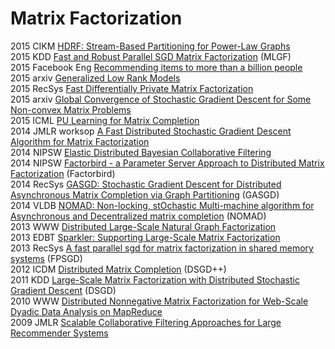 # Matrix Factorization

2015 CIKM [HDRF: Stream-Based Partitioning for Power-Law Graphs](http://www.fabiopetroni.com/Download/petroni2015HDRF.pdf)  
2015 KDD [Fast and Robust Parallel SGD Matrix Factorization](http://dm.postech.ac.kr/MLGF-MF/fp352.pdf) (MLGF)  
2015 Facebook Eng [Recommending items to more than a billion people](https://code.facebook.com/posts/861999383875667/recommending-items-to-more-than-a-billion-people/)  
2015 arxiv [Generalized Low Rank Models](https://web.stanford.edu/~boyd/papers/pdf/glrm.pdf)  
2015 RecSys [Fast Differentially Private Matrix Factorization](http://arxiv.org/pdf/1505.01419v2.pdf)   
2015 arxiv [Global Convergence of Stochastic Gradient Descent for Some Non-convex Matrix Problems](http://arxiv.org/abs/1411.1134)  
2015 ICML [PU Learning for Matrix Completion](http://arxiv.org/pdf/1411.6081v1.pdf)  
2014 JMLR worksop [A Fast Distributed Stochastic Gradient Descent Algorithm for Matrix Factorization](http://www.jmlr.org/proceedings/papers/v36/li14.pdf)  
2014 NIPSW [Elastic Distributed Bayesian Collaborative Filtering](http://stanford.edu/~rezab/nips2014workshop/submits/distbayes.pdf)  
2014 NIPSW [Factorbird - a Parameter Server Approach to Distributed Matrix Factorization](http://stanford.edu/~rezab/papers/factorbird.pdf) (Factorbird)  
2014 RecSys [GASGD: Stochastic Gradient Descent for Distributed Asynchronous Matrix Completion via Graph Partitioning](http://dl.acm.org/citation.cfm?id=2645725) (GASGD)  
2014 VLDB [NOMAD: Non-locking, stOchastic Multi-machine algorithm for Asynchronous and Decentralized matrix completion](http://www.vldb.org/pvldb/vol7/p975-yun.pdf) (NOMAD)  
2013 WWW [Distributed Large-Scale Natural Graph Factorization](http://www.di.ens.fr/~shervashidze/papers/Ahmedetal13.pdf)  
2013 EDBT [Sparkler: Supporting Large-Scale Matrix Factorization](http://people.cs.umass.edu/~boduo/publications/2013EDBT-sparkler.pdf)  
2013 RecSys [A fast parallel sgd for matrix factorization in shared memory systems](https://www.csie.ntu.edu.tw/~cjlin/papers/libmf/libmf.pdf) (FPSGD)  
2012 ICDM [Distributed Matrix Completion](https://people.mpi-inf.mpg.de/~rgemulla/publications/teflioudi12completion.pdf) (DSGD++)  
2011 KDD [Large-Scale Matrix Factorization with Distributed Stochastic Gradient Descent](https://people.mpi-inf.mpg.de/~rgemulla/publications/gemulla11dsgd.pdf) (DSGD)  
2010 WWW [Distributed Nonnegative Matrix Factorization for Web-Scale Dyadic Data Analysis on MapReduce](http://research.microsoft.com/pubs/119077/DNMF.pdf)  
2009 JMLR [Scalable Collaborative Filtering Approaches for Large Recommender Systems](http://www.jmlr.org/papers/volume10/takacs09a/takacs09a.pdf)  
